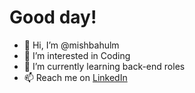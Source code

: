 # Good day! 

- 👋 Hi, I’m @mishbahulm
- 👀 I’m interested in Coding
- 🌱 I’m currently learning back-end roles
- 📫 Reach me on [LinkedIn](https://www.linkedin.com/in/muhammad-mishbahul-munir-b32227136/)
